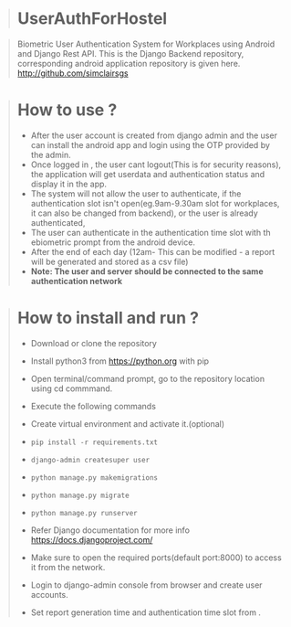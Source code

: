 > # UserAuthForHostel


>Biometric User Authentication System for Workplaces using Android and Django Rest API.
>This is the Django Backend repository, corresponding android application repository is given here.
><http://github.com/simclairsgs>
 
 
 
> # How to use ?
>
> - After the user account is created from django admin and the user can install the android app and login using the OTP provided by the admin.
> - Once logged in , the user cant logout(This is for security reasons), the application will get userdata and authentication status and display it in the app.
> - The system will not allow the user to authenticate, if the authentication slot isn't open(eg.9am-9.30am slot for workplaces, it can also be changed from backend), or the user is already authenticated,
> - The user can authenticate in the authentication time slot with th ebiometric prompt from the android device.
> - After the end of each day (12am- This can be modified - a report will be generated and stored as a csv file)
> - **Note: The user and server should be connected to the same authentication network**



> # How to install and run ?
> - Download or clone the repository
> - Install python3 from <https://python.org> with pip
> - Open terminal/command prompt, go to the repository location using cd commmand.
> - Execute the following commands
> - Create virtual environment and activate it.(optional)
> - `pip install -r requirements.txt`
> - `django-admin createsuper user`
> - `python manage.py makemigrations`
> - `python manage.py migrate`
> - `python manage.py runserver`
> 
>
>
> - Refer Django documentation for more info <https://docs.djangoproject.com/>
> - Make sure to open the required ports(default port:8000) to access it from the network.
> - Login to django-admin console from browser and create user accounts.
> - Set report generation time and authentication time slot from .
